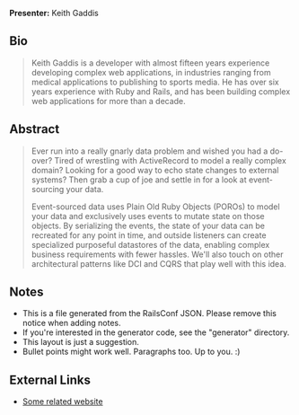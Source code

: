 **Presenter:** Keith Gaddis

## Bio

> Keith Gaddis is a developer with almost fifteen years experience developing complex web applications, in industries ranging from medical applications to publishing to sports media.  He has over six years experience with Ruby and Rails, and has been building complex web applications for more than a decade.

## Abstract

> Ever run into a really gnarly data problem and wished you had a do-over? Tired of wrestling with ActiveRecord to model a really complex domain? Looking for a good way to echo state changes to external systems?  Then grab a cup of joe and settle in for a look at event-sourcing your data.
>
> Event-sourced data uses Plain Old Ruby Objects (POROs) to model your data and exclusively uses events to mutate state on those objects. By serializing the events, the state of your data can be recreated for any point in time, and outside listeners can create specialized purposeful datastores of the data, enabling complex business requirements with fewer hassles.  We'll also touch on other architectural patterns like DCI and CQRS that play well with this idea.

## Notes

* This is a file generated from the RailsConf JSON.  Please remove this notice when adding notes.
* If you're interested in the generator code, see the "generator" directory.
* This layout is just a suggestion.
* Bullet points might work well.  Paragraphs too.  Up to you.  :)

## External Links

* [Some related website](http://www.example.com/)
